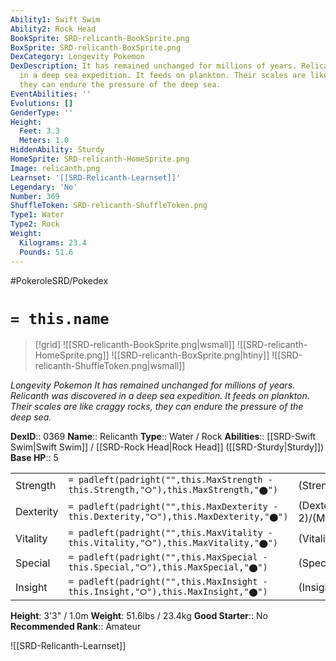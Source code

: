 ```yaml
---
Ability1: Swift Swim
Ability2: Rock Head
BookSprite: SRD-relicanth-BookSprite.png
BoxSprite: SRD-relicanth-BoxSprite.png
DexCategory: Longevity Pokemon
DexDescription: It has remained unchanged for millions of years. Relicanth was discovered
  in a deep sea expedition. It feeds on plankton. Their scales are like craggy rocks,
  they can endure the pressure of the deep sea.
EventAbilities: ''
Evolutions: []
GenderType: ''
Height:
  Feet: 3.3
  Meters: 1.0
HiddenAbility: Sturdy
HomeSprite: SRD-relicanth-HomeSprite.png
Image: relicanth.png
Learnset: '[[SRD-Relicanth-Learnset]]'
Legendary: 'No'
Number: 369
ShuffleToken: SRD-relicanth-ShuffleToken.png
Type1: Water
Type2: Rock
Weight:
  Kilograms: 23.4
  Pounds: 51.6
---
```


#PokeroleSRD/Pokedex

# `= this.name`

> [!grid]
> ![[SRD-relicanth-BookSprite.png|wsmall]]
> ![[SRD-relicanth-HomeSprite.png]]
> ![[SRD-relicanth-BoxSprite.png|htiny]]
> ![[SRD-relicanth-ShuffleToken.png|wsmall]]


*Longevity Pokemon*
*It has remained unchanged for millions of years. Relicanth was discovered in a deep sea expedition. It feeds on plankton. Their scales are like craggy rocks, they can endure the pressure of the deep sea.*

**DexID**:: 0369
**Name**:: Relicanth
**Type**:: Water / Rock
**Abilities**:: [[SRD-Swift Swim|Swift Swim]] / [[SRD-Rock Head|Rock Head]] ([[SRD-Sturdy|Sturdy]])
**Base HP**:: 5

|           |                                                                                        |                                          |
| --------- | -------------------------------------------------------------------------------------- | ---------------------------------------- |
| Strength  | `= padleft(padright("",this.MaxStrength - this.Strength,"⭘"),this.MaxStrength,"⬤")`    | (Strength::2)/(MaxStrength::5)   |
| Dexterity | `= padleft(padright("",this.MaxDexterity - this.Dexterity,"⭘"),this.MaxDexterity,"⬤")` | (Dexterity:: 2)/(MaxDexterity::4) |
| Vitality  | `= padleft(padright("",this.MaxVitality - this.Vitality,"⭘"),this.MaxVitality,"⬤")`    | (Vitality::3)/(MaxVitality::7)   |
| Special   | `= padleft(padright("",this.MaxSpecial - this.Special,"⭘"),this.MaxSpecial,"⬤")`       | (Special::2)/(MaxSpecial::4)     |
| Insight   | `= padleft(padright("",this.MaxInsight - this.Insight,"⭘"),this.MaxInsight,"⬤")`       | (Insight::2)/(MaxInsight::4)     |

**Height**: 3'3" / 1.0m
**Weight**: 51.6lbs / 23.4kg
**Good Starter**:: No
**Recommended Rank**:: Amateur

![[SRD-Relicanth-Learnset]]
